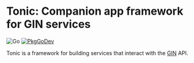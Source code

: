 # Tonic: Companion app framework for GIN services

![Go](https://github.com/g-node/tonic/workflows/Go/badge.svg?branch=master)
[![PkgGoDev](https://pkg.go.dev/badge/github.com/g-node/tonic)](https://pkg.go.dev/github.com/G-Node/tonic)


Tonic is a framework for building services that interact with the [GIN](https://gin.g-node.org) API.
